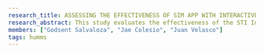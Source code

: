 ```yaml
---
research_title: ASSESSING THE EFFECTIVENESS OF SIM APP WITH INTERACTIVE ROOM MAPS FOR THE TEACHERS OF STI COLLEGE MARIKINA
research_abstract: This study evaluates the effectiveness of the STI Integrated Map (SIM) application in assisting teachers at STI College Marikina with classroom navigation and scheduling. It aims to address scheduling conflicts and room availability issues through an interactive digital mapping system. Using a descriptive quantitative approach, data was gathered from faculty members via structured survey questionnaires and cluster sampling to assess user experience and satisfaction. Following the Input-Process-Output (IPO) framework, the study identifies scheduling challenges (input), implements the SIM app (process), and enhances faculty collaboration and classroom management (output). The system framework details how real-time data integration improves room monitoring. The treatment involved testing the app’s usability in checking room availability and managing schedules. Results show that the SIM app significantly improves classroom management by providing real-time room availability, enhancing collaboration, and minimizing scheduling conflicts. Most respondents found it user-friendly and efficient. Further research is recommended to explore features like administrative access and personalized scheduling.
members: ["Godsent Salvaloza", "Jae Colesio", "Juan Velasco"]
tags: humms
---
```

